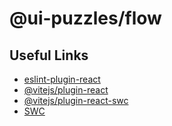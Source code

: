 # @ui-puzzles/flow

## Useful Links

- [eslint-plugin-react](https://github.com/jsx-eslint/eslint-plugin-react)
- [@vitejs/plugin-react](https://github.com/vitejs/vite-plugin-react/blob/main/packages/plugin-react/README.md)
- [@vitejs/plugin-react-swc](https://github.com/vitejs/vite-plugin-react-swc)
- [SWC](https://swc.rs/)

